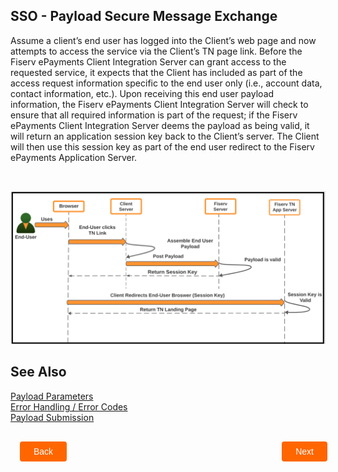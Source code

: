 ## SSO - Payload Secure Message Exchange


Assume a client’s end user has logged into the Client’s web page and now attempts to access the service via the Client’s TN page link. Before the Fiserv ePayments Client Integration Server can grant access to the requested service, it expects that the Client has included as part of the access request information specific to the end user only (i.e., account data, contact information, etc.). Upon receiving this end user payload information, the Fiserv ePayments Client Integration Server will check to ensure that all required information is part of the request; if the Fiserv ePayments Client Integration Server deems the payload as being valid, it will return an application session key back to the Client’s server. The Client will then use this session key as part of the end user redirect to the Fiserv ePayments Application Server. 

&nbsp;

<center>

![Image](../../../../assets/images/payloadsecuremessageexchange.png) <br />


</center>



## See Also
[Payload Parameters](?path=docs/getting-started/TN-Integration-Guide/SSO-Guidelines/payload-parameters.md)   
[Error Handling / Error Codes](?path=docs/getting-started/TN-Integration-Guide/SSO-Guidelines/error-handling-error-codes.md)      
[Payload Submission](?path=docs/getting-started/TN-Integration-Guide/SSO-Guidelines/payload-submission.md)   

<div class="sso-payload-button-container">
    <br>
    <div class="sso-payload-left-button">
        <a href="?path=docs/getting-started/TN-Integration-Guide/transfernow-integration-guide.md">Back</a>
    </div>
    <div class="sso-payload-right-button">
        <a href="?path=docs/getting-started/TN-Integration-Guide/SSO-For-Mobile.md">Next</a>
    </div>
</div>
<style>
    .sso-payload-button-container {
        position: relative;
        width: 100%;
        height: 30px;
        font-family: sans-serif;
        margin: 0px 15px;
    }
    .sso-payload-left-button a,
    .sso-payload-right-button a{
        position: absolute;
        display: inline;
        border: 0px;
        background: rgb(255, 102, 0);
        color: rgb(255, 255, 255);
        padding: 8px 22px;
        cursor: pointer;
        border-radius: 4px;                                
        text-align: center;
        text-decoration: none;
        transition: all 0.3s ease;
    }
    .sso-payload-left-button a{ 
        left: 0;
    }
    .sso-payload-right-button a{
        right: 12px;
    }
    .sso-payload-left-button a:hover,
    .sso-payload-right-button a:hover {
        color: #f60;
        background-color: white;
        border: 2px solid #f60;
    }
    .card-body
    {
        background:#f1f1f101;
        padding:1em;
    }
    .card-body ul 
    {
        list-style: none;
        padding-left: 20px;
    }
    .card-body ul li::before 
    {
        content: "\2022";
        font-size: 1em;
        color: #f60;
        display: inline-block;
        width: 1em;
        margin-left: -1em;
    }
    .center {
    display: block;
    margin-left: auto;
    margin-right: auto;
    height:300;
    width:400;
  }
</style>